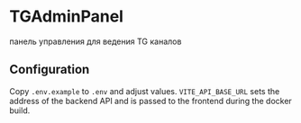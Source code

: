 # TGAdminPanel
панель управления для ведения TG каналов

## Configuration

Copy `.env.example` to `.env` and adjust values. `VITE_API_BASE_URL` sets the
address of the backend API and is passed to the frontend during the docker
build.
